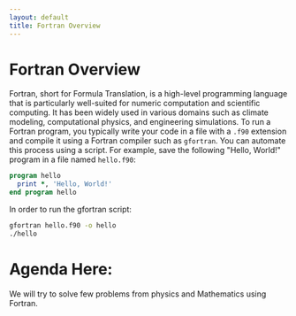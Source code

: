 ```yaml
---
layout: default
title: Fortran Overview
---
```


# Fortran Overview

Fortran, short for Formula Translation, is a high-level programming language that is particularly well-suited for numeric computation and scientific computing. It has been widely used in various domains such as climate modeling, computational physics, and engineering simulations. To run a Fortran program, you typically write your code in a file with a `.f90` extension and compile it using a Fortran compiler such as `gfortran`. You can automate this process using a script. For example, save the following "Hello, World!" program in a file named `hello.f90`:

```fortran
program hello
  print *, 'Hello, World!'
end program hello
```

In order to run the gfortran script:
```sh
gfortran hello.f90 -o hello
./hello
```

# Agenda Here:
We will try to solve few problems from physics and Mathematics using Fortran.

